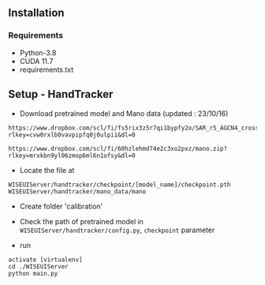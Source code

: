 ## Installation
### Requirements
- Python-3.8
- CUDA 11.7
- requirements.txt

## Setup - HandTracker

- Download pretrained model and Mano data (updated : 23/10/16)

```
https://www.dropbox.com/scl/fi/fs5rix3z5r7qi1bypfy2o/SAR_r5_AGCN4_cross_2layer_extraTrue_resnet34_Epochs50.zip?rlkey=cvw0rxlb0vavpipfq0j0ulpii&dl=0
```
```
https://www.dropbox.com/scl/fi/60hzlehmd74e2c3xo2pxz/mano.zip?rlkey=mrxkbn9yl06zmop6ml6n1ofsy&dl=0
```

- Locate the file at 
```
WISEUIServer/handtracker/checkpoint/[model_name]/checkpoint.pth
WISEUIServer/handtracker/mano_data/mano
```

- Create folder 'calibration'


- Check the path of pretrained model in `WISEUIServer/handtracker/config.py`, `checkpoint` parameter

- run 
```
activate [virtualenv]
cd ./WISEUIServer
python main.py
```